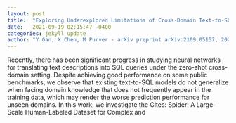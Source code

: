 ```yaml
---
layout: post
title:  "Exploring Underexplored Limitations of Cross-Domain Text-to-SQL Generalization"
date:   2021-09-19 02:15:47 -0400
categories: jekyll update
author: "Y Gan, X Chen, M Purver - arXiv preprint arXiv:2109.05157, 2021"
---
```

Recently, there has been significant progress in studying neural networks for translating text descriptions into SQL queries under the zero-shot cross-domain setting. Despite achieving good performance on some public benchmarks, we observe that existing text-to-SQL models do not generalize when facing domain knowledge that does not frequently appear in the training data, which may render the worse prediction performance for unseen domains. In this work, we investigate the Cites: Spider: A Large-Scale Human-Labeled Dataset for Complex and